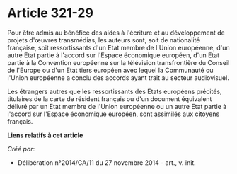 # Article 321-29

Pour être admis au bénéfice des aides à l'écriture et au développement de projets d'œuvres transmédias, les auteurs sont,
soit de nationalité française, soit ressortissants d'un Etat membre de l'Union européenne, d'un autre Etat partie à l'accord
sur l'Espace économique européen, d'un Etat partie à la Convention européenne sur la télévision transfrontière du Conseil de
l'Europe ou d'un Etat tiers européen avec lequel la Communauté ou l'Union européenne a conclu des accords ayant trait au
secteur audiovisuel. 

Les étrangers autres que les ressortissants des Etats européens précités, titulaires de la carte de résident français ou d'un
document équivalent délivré par un Etat membre de l'Union européenne ou un autre Etat partie à l'accord sur l'Espace
économique européen, sont assimilés aux citoyens français.

**Liens relatifs à cet article**

_Créé par_:

  - Délibération n°2014/CA/11 du 27 novembre 2014 - art., v. init.

